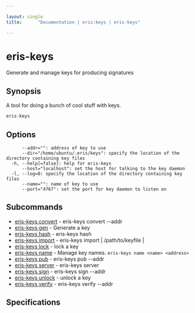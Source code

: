 ```yaml
---

layout: single
title:      "Documentation | eris:keys | eris-keys"

---
```


# eris-keys

Generate and manage keys for producing signatures

## Synopsis

A tool for doing a bunch of cool stuff with keys.

```bash
eris-keys
```

## Options

```
      --addr="": address of key to use
      --dir="/home/ubuntu/.eris/keys": specify the location of the directory containing key files
  -h, --help[=false]: help for eris-keys
      --host="localhost": set the host for talking to the key daemon
  -l, --log=0: specify the location of the directory containing key files
      --name="": name of key to use
      --port="4767": set the port for key daemon to listen on
```

## Subcommands

* [eris-keys convert](/docs/documentation/keys/latest/eris-keys_convert/)	 - eris-keys convert --addr <address>
* [eris-keys gen](/docs/documentation/keys/latest/eris-keys_gen/)	 - Generate a key
* [eris-keys hash](/docs/documentation/keys/latest/eris-keys_hash/)	 - eris-keys hash <some data>
* [eris-keys import](/docs/documentation/keys/latest/eris-keys_import/)	 - eris-keys import <priv key> | /path/to/keyfile | <key json>
* [eris-keys lock](/docs/documentation/keys/latest/eris-keys_lock/)	 - lock a key
* [eris-keys name](/docs/documentation/keys/latest/eris-keys_name/)	 - Manage key names. `eris-keys name <name> <address>`
* [eris-keys pub](/docs/documentation/keys/latest/eris-keys_pub/)	 - eris-keys pub --addr <addr>
* [eris-keys server](/docs/documentation/keys/latest/eris-keys_server/)	 - eris-keys server
* [eris-keys sign](/docs/documentation/keys/latest/eris-keys_sign/)	 - eris-keys sign --addr <address> <hash>
* [eris-keys unlock](/docs/documentation/keys/latest/eris-keys_unlock/)	 - unlock a key
* [eris-keys verify](/docs/documentation/keys/latest/eris-keys_verify/)	 - eris-keys verify --addr <addr> <hash> <sig>

## Specifications


